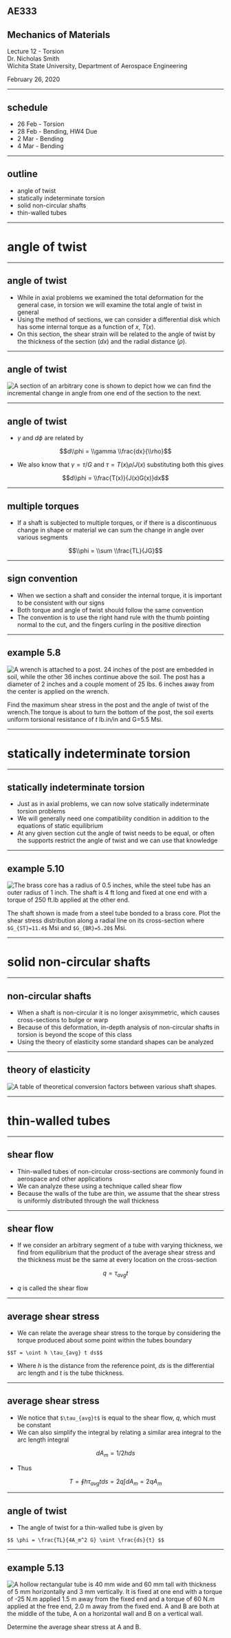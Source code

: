 
## AE333
## Mechanics of Materials
Lecture 12 - Torsion<br/>
Dr. Nicholas Smith<br/>
Wichita State University, Department of Aerospace Engineering

February 26, 2020

----
## schedule

- 26 Feb - Torsion
- 28 Feb - Bending, HW4 Due
- 2 Mar - Bending
- 4 Mar - Bending

----
## outline

<!-- TOC START min:1 max:1 link:false update:true -->
- angle of twist
- statically indeterminate torsion
- solid non-circular shafts
- thin-walled tubes

<!-- TOC END -->

---
# angle of twist

----
## angle of twist

-   While in axial problems we examined the total deformation for the general case, in torsion we will examine the total angle of twist in general
-   Using the method of sections, we can consider a differential disk which has some internal torque as a function of *x*, *T*(*x*).
-   On this section, the shear strain will be related to the angle of twist by the thickness of the section (*dx*) and the radial distance ($\rho$).

----
## angle of twist

![A section of an arbitrary cone is shown to depict how we can find the incremental change in angle from one end of the section to the next.](../images/generaltorsion.png)


----
## angle of twist

-   $\gamma$ and $d\phi$ are related by

$$d\\phi = \\gamma \\frac{dx}{\\rho}$$

-   We also know that $\gamma = \tau/G$ and $\tau = T(x) \rho / J(x)$ substituting both this gives

$$d\\phi = \\frac{T(x)}{J(x)G(x)}dx$$

----
## multiple torques

-   If a shaft is subjected to multiple torques, or if there is a discontinuous change in shape or material we can sum the change in angle over various segments

$$\\phi = \\sum \\frac{TL}{JG}$$

----
## sign convention

-   When we section a shaft and consider the internal torque, it is important to be consistent with our signs
-   Both torque and angle of twist should follow the same convention
-   The convention is to use the right hand rule with the thumb pointing normal to the cut, and the fingers curling in the positive direction

----
## example 5.8

<div class="left">

![A wrench is attached to a post. 24 inches of the post are embedded in soil, while the other 36 inches continue above the soil. The post has a diameter of 2 inches and a couple moment of 25 lbs. 6 inches away from the center is applied on the wrench.](../images/example-5-8.jpg)

</div>

<div class="right">

Find the maximum shear stress in the post and the angle of twist of the wrench.The torque is about to turn the bottom of the post, the soil exerts uniform torsional resistance of *t* lb.in/in and G=5.5 Msi.

</div>

---
# statically indeterminate torsion

----
## statically indeterminate torsion

-   Just as in axial problems, we can now solve statically indeterminate torsion problems
-   We will generally need one compatibility condition in addition to the equations of static equilibrium
-   At any given section cut the angle of twist needs to be equal, or often the supports restrict the angle of twist and we can use that knowledge

----
## example 5.10

<div class="left">

![The brass core has a radius of 0.5 inches, while the steel tube has an outer radius of 1 inch. The shaft is 4 ft long and fixed at one end with a torque of 250 ft.lb applied at the other end.](../images/example-5-10.jpg)

</div>

<div class="right">

The shaft shown is made from a steel tube bonded to a brass core. Plot the shear stress distribution along a radial line on its cross-section where `$G_{ST}=11.4$` Msi and `$G_{BR}=5.20$` Msi.  

</div>

---
# solid non-circular shafts

----
## non-circular shafts

-   When a shaft is non-circular it is no longer axisymmetric, which causes cross-sections to bulge or warp
-   Because of this deformation, in-depth analysis of non-circular shafts in torsion is beyond the scope of this class
-   Using the theory of elasticity some standard shapes can be analyzed

----
## theory of elasticity

![A table of theoretical conversion factors between various shaft shapes.](../images/torsion-cross-section.jpg) <!-- .element width="40%" -->

---
# thin-walled tubes

----
## shear flow

-   Thin-walled tubes of non-circular cross-sections are commonly found in aerospace and other applications
-   We can analyze these using a technique called shear flow
-   Because the walls of the tube are thin, we assume that the shear stress is uniformly distributed through the wall thickness

----
## shear flow

-   If we consider an arbitrary segment of a tube with varying thickness, we find from equilibrium that the product of the average shear stress and the thickness must be the same at every location on the cross-section

$$q = \tau_{avg} t$$

-   *q* is called the shear flow

----
## average shear stress

-   We can relate the average shear stress to the torque by considering the torque produced about some point within the tubes boundary

`$$T = \oint h \tau_{avg} t ds$$`

-   Where *h* is the distance from the reference point, *ds* is the differential arc length and *t* is the tube thickness.

----
## average shear stress

-   We notice that `$\tau_{avg}t$` is equal to the shear flow, *q*, which must be constant
-   We can also simplify the integral by relating a similar area integral to the arc length integral

$$dA_m = 1/2 h ds$$

-   Thus

$$T = \oint h\tau_{avg} t ds = 2 q \int dA_m = 2 q A_m$$

----
## angle of twist

- The angle of twist for a thin-walled tube is given by

`$$ \phi = \frac{TL}{4A_m^2 G} \oint \frac{ds}{t} $$`

----
## example 5.13

![A hollow rectangular tube is 40 mm wide and 60 mm tall with thickness of 5 mm horizontally and 3 mm vertically. It is fixed at one end with a torque of -25 N.m applied 1.5 m away from the fixed end and a torque of 60 N.m applied at the free end, 2.0 m away from the fixed end. A and B are both at the middle of the tube, A on a horizontal wall and B on a vertical wall.](../images/example-5-13.jpg) <!-- .element width="60%" -->

Determine the average shear stress at A and B.
